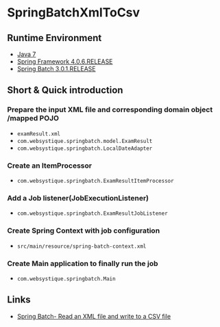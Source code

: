 # SpringBatchXmlToCsv

## Runtime Environment
- [Java 7](http://www.oracle.com/technetwork/java/javase/downloads/jdk6downloads-1902814.html)
- [Spring Framework 4.0.6.RELEASE](http://projects.spring.io/spring-framework)
- [Spring Batch 3.0.1.RELEASE](https://projects.spring.io/spring-batch/)

## Short & Quick introduction
### Prepare the input XML file and corresponding domain object /mapped POJO
- `examResult.xml`
- `com.websystique.springbatch.model.ExamResult`
- `com.websystique.springbatch.LocalDateAdapter`

### Create an ItemProcessor
- `com.websystique.springbatch.ExamResultItemProcessor`

### Add a Job listener(JobExecutionListener)
- `com.websystique.springbatch.ExamResultJobListener`

### Create Spring Context with job configuration
- `src/main/resource/spring-batch-context.xml`

### Create Main application to finally run the job
- `com.websystique.springbatch.Main`

## Links
- [Spring Batch- Read an XML file and write to a CSV file](http://websystique.com/springbatch/spring-batch-read-an-xml-file-and-write-to-a-csv-file/)
